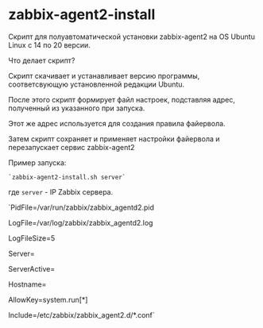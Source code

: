 
# zabbix-agent2-install
Скрипт для полуавтоматической установки zabbix-agent2 на OS Ubuntu Linux с 14 по 20 версии.

Что делает скрипт?

Скрипт скачивает и устанавливает версию программы, соответсвующую установленной редакции Ubuntu.

После этого скрипт формирует файл настроек, подставляя адрес, полученный из указанного при запуска.

Этот же адрес используется для создания правила файервола.

Затем скрипт сохраняет и применяет настройки файервола и перезапускает сервис zabbix-agent2

Пример запуска:

    `zabbix-agent2-install.sh server`

где `server` - IP Zabbix сервера.


`PidFile=/var/run/zabbix/zabbix_agentd2.pid

LogFile=/var/log/zabbix/zabbix_agentd2.log

LogFileSize=5

Server=

ServerActive=

Hostname=

AllowKey=system.run[*]

Include=/etc/zabbix/zabbix_agent2.d/*.conf`
